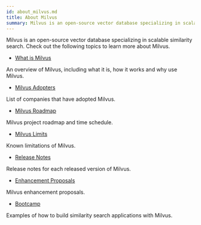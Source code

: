 ```yaml
---
id: about_milvus.md
title: About Milvus
summary: Milvus is an open-source vector database specializing in scalable similarity search.
---
```


Milvus is an open-source vector database specializing in scalable similarity search. Check out the following topics to learn more about Milvus.

- [What is Milvus](overview.md)

An overview of Milvus, including what it is, how it works and why use Milvus.

- [Milvus Adopters](milvus_adopters.md)

List of companies that have adopted Milvus.
- [Milvus Roadmap](https://wiki.lfaidata.foundation/display/MIL/Milvus+2.X+Roadmap+and+Time+schedule)

Milvus project roadmap and time schedule.
- [Milvus Limits](limitations.md)

Known limitations of Milvus.
- [Release Notes](release_notes.md)

Release notes for each released version of Milvus.
- [Enhancement Proposals](https://wiki.lfaidata.foundation/pages/viewpage.action?pageId=43287103)

Milvus enhancement proposals.
- [Bootcamp](https://milvus.io/bootcamp)

Examples of how to build similarity search applications with Milvus.
